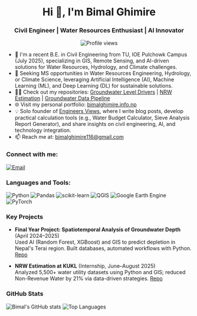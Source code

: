 <!-- Header with centered name and bio -->
<h1 align="center">Hi 👋, I'm Bimal Ghimire</h1>
<h3 align="center">Civil Engineer | Water Resources Enthusiast | AI Innovator</h3>

<p align="center">
  <img src="https://komarev.com/ghpvc/?username=BimalGhimire38&label=Profile%20views&color=0e75b6&style=flat" alt="Profile views" />
</p>

- 🌱 I'm a recent B.E. in Civil Engineering from TU, IOE Pulchowk Campus (July 2025), specializing in GIS, Remote Sensing, and AI-driven solutions for Water Resources, Hydrology, and Climate challenges.
- 🔭 Seeking MS opportunities in Water Resources Engineering, Hydrology, or Climate Science, leveraging Artificial Intelligence (AI), Machine Learning (ML), and Deep Learning (DL) for sustainable solutions.
- 👨‍💻 Check out my repositories: [Groundwater Level Drivers](https://github.com/BimalGhimire38/Machine_Learning-Application-in-Ground-Water-Level-Drivers) | [NRW Estimation](https://github.com/BimalGhimire38/NRW-Estimation-and-Scenario-Analysis) | [Groundwater Data Pipeline](https://github.com/BimalGhimire38/gw-data-filter-clean-merge)
- 🌐 Visit my personal portfolio: [bimalghimire.info.np](https://bimalghimire.info.np/)
- 💡 Solo founder of [Engineers Views](https://engineersviews.com/), where I write blog posts, develop practical calculation tools (e.g., Water Budget Calculator, Sieve Analysis Report Generator), and share insights on civil engineering, AI, and technology integration.
- 📫 Reach me at: bimalghimire116@gmail.com

<h3 align="left">Connect with me:</h3>
<p align="left">
  <a href="mailto:bimalghimire116@gmail.com"><img src="https://img.shields.io/badge/Email-Contact-blue?style=flat&logo=gmail" alt="Email" /></a>
</p>

<h3 align="left">Languages and Tools:</h3>
<p align="left">
  <img src="https://img.shields.io/badge/Python-Expert-yellow?style=flat&logo=python" alt="Python" />
  <img src="https://img.shields.io/badge/Pandas-Data%20Analysis-blue?style=flat&logo=pandas" alt="Pandas" />
  <img src="https://img.shields.io/badge/scikit--learn-ML-orange?style=flat&logo=scikitlearn" alt="scikit-learn" />
  <img src="https://img.shields.io/badge/QGIS-GIS-green?style=flat&logo=qgis" alt="QGIS" />
  <img src="https://img.shields.io/badge/Google%20Earth%20Engine-Remote%20Sensing-brightgreen?style=flat&logo=google-earth" alt="Google Earth Engine" />
  <img src="https://img.shields.io/badge/PyTorch-DL-red?style=flat&logo=pytorch" alt="PyTorch" />
</p>

### Key Projects
- **Final Year Project: Spatiotemporal Analysis of Groundwater Depth** (April 2024–2025)  
  Used AI (Random Forest, XGBoost) and GIS to predict depletion in Nepal's Terai region. Built databases, automated workflows with Python. [Repo](https://github.com/BimalGhimire38/Machine_Learning-Application-in-Ground-Water-Level-Drivers)

- **NRW Estimation at KUKL** (Internship, June–August 2025)  
  Analyzed 5,500+ water utility datasets using Python and GIS; reduced Non-Revenue Water by 21% via data-driven strategies. [Repo](https://github.com/BimalGhimire38/NRW-Estimation-and-Scenario-Analysis)

### GitHub Stats
![Bimal's GitHub stats](https://github-readme-stats.vercel.app/api?username=BimalGhimire38&show_icons=true&theme=radical)
![Top Languages](https://github-readme-stats.vercel.app/api/top-langs/?username=BimalGhimire38&layout=compact&theme=radical)
